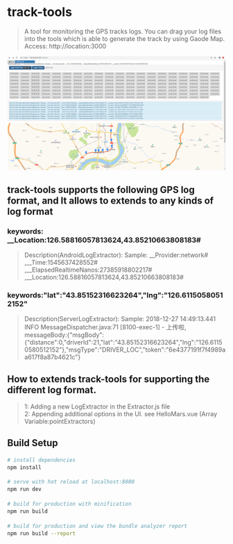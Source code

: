 # track-tools

> A tool for monitoring the GPS tracks logs. You can drag your log files into the tools which is able to generate the 
> track by using Gaode Map.  
> Access: http://location:3000

![Bilby Stampede](https://raw.githubusercontent.com/chriswang-/TrackTools/master/src/assets/snapshot.png)


## track-tools supports the following GPS log format, and It allows to extends to any kinds of  log format
### keywords: __Location:126.58816057813624,43.85210663808183#
> Description(AndroidLogExtractor): Sample: __Provider:network# ,__Time:1545637428552# ,__ElapsedRealtimeNanos:27385918802217# ,__Location:126.58816057813624,43.85210663808183#
### keywords:"lat":"43.85152316623264","lng":"126.61150580512152"
>  Description(ServerLogExtractor): Sample: 2018-12-27 14:49:13.441 INFO MessageDispatcher.java:71 [8100-exec-1] - 上传啦, messageBody:{"msgBody":{"distance":0,"driverId":21,"lat":"43.85152316623264","lng":"126.61150580512152"},"msgType":"DRIVER_LOC","token":"6e4377191f7f4989aa617f8a87b4621c"}

## How to extends track-tools for supporting the different log format.
> 1: Adding a new LogExtractor in the Extractor.js file <br/>
> 2: Appending additional options in the UI. see HelloMars.vue (Array Variable:pointExtractors)

## Build Setup

``` bash
# install dependencies
npm install

# serve with hot reload at localhost:8080
npm run dev

# build for production with minification
npm run build

# build for production and view the bundle analyzer report
npm run build --report
```

